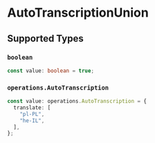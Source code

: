 # AutoTranscriptionUnion


## Supported Types

### `boolean`

```typescript
const value: boolean = true;
```

### `operations.AutoTranscription`

```typescript
const value: operations.AutoTranscription = {
  translate: [
    "pl-PL",
    "he-IL",
  ],
};
```

